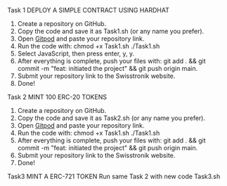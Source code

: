 Task 1 DEPLOY A SIMPLE CONTRACT USING HARDHAT

1. Create a repository on GitHub.
2. Copy the code and save it as Task1.sh (or any name you prefer).
3. Open [Gitpod](https://gitpod.io/) and paste your repository link.
4. Run the code with:
   chmod +x Task1.sh
   ./Task1.sh
5. Select JavaScript, then press enter, y, y.
6. After everything is complete, push your files with:
git add . && git commit -m "feat: initiated the project" && git push origin main.
7. Submit your repository link to the Swisstronik website.
8. Done!
   
Task 2 MINT 100 ERC-20 TOKENS

1. Create a repository on GitHub.
2. Copy the code and save it as Task2.sh (or any name you prefer).
3. Open [Gitpod](https://gitpod.io/) and paste your repository link.
4. Run the code with:
   chmod +x Task1.sh
   ./Task1.sh
6. After everything is complete, push your files with:
   git add . && git commit -m "feat: initiated the project" && git push origin main.
8. Submit your repository link to the Swisstronik website.
9. Done!

Task3 MINT A ERC-721 TOKEN
Run same Task 2 with new code Task3.sh



